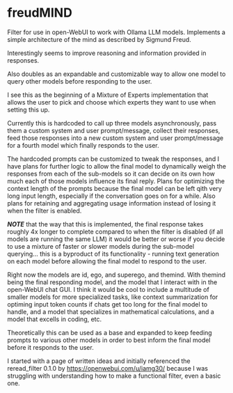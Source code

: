 # freudMIND
Filter for use in open-WebUI to work with Ollama LLM models. Implements a simple architecture of the mind as described by Sigmund Freud. 

Interestingly seems to improve reasoning and information provided in responses. 

Also doubles as an expandable and customizable way to allow one model to query other models before responding to the user.

I see this as the beginning of a Mixture of Experts implementation that allows the user to pick and choose which experts they want to use when setting this up.

Currently this is hardcoded to call up three models asynchronously, pass them a custom system and user prompt/message, collect their responses, feed those responses into a new custom system and user prompt/message for a fourth model which finally responds to the user.

The hardcoded prompts can be customized to tweak the responses, and I have plans for further logic to allow the final model to dynamically weigh the responses from each of the sub-models so it can decide on its own how much each of those models influence its final reply.  Plans for optimizing the context length of the prompts because the final model can be left qith very long input length, especially if the conversation goes on for a while.  Also plans for retaining and aggregating usage information instead of losing it when the filter is enabled.

***NOTE*** that the way that this is implemented, the final response takes roughly 4x longer to complete compared to when the filter is disabled (if all models are running the same LLM) it would be better or worse if you decide to use a mixture of faster or slower models during the sub-model querying... this is a byproduct of its functionality - running text generation on each model before allowing the final model to respond to the user.

Right now the models are id, ego, and superego, and themind. With themind being the final responding model, and the model that I interact with in the open-WebUI chat GUI.  I think it would be cool to include a multitude of smaller models for more specialized tasks, like context summarization for optiming input token counts if chats get too long for the final model to handle, and a model that specializes in mathematical calculations, and a model that excells in coding, etc.

Theoretically this can be used as a base and expanded to keep feeding prompts to various other models in order to best inform the final model before it responds to the user.

I started with a page of written ideas and initially referenced the reread_filter 0.1.0 by https://openwebui.com/u/iamg30/  because I was struggling with understanding how to make a functional filter, even a basic one.
